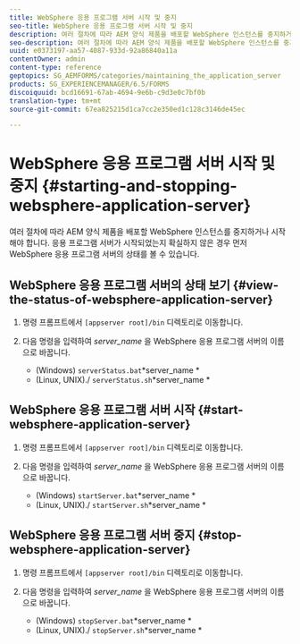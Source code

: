 ```yaml
---
title: WebSphere 응용 프로그램 서버 시작 및 중지
seo-title: WebSphere 응용 프로그램 서버 시작 및 중지
description: 여러 절차에 따라 AEM 양식 제품을 배포할 WebSphere 인스턴스를 중지하거나 시작해야 합니다. 이 문서에서는 WebSphere 응용 프로그램 서버를 시작 및 중지하는 방법에 대해 설명합니다.
seo-description: 여러 절차에 따라 AEM 양식 제품을 배포할 WebSphere 인스턴스를 중지하거나 시작해야 합니다. 이 문서에서는 WebSphere 응용 프로그램 서버를 시작 및 중지하는 방법에 대해 설명합니다.
uuid: e0373197-aa57-4087-933d-92a86840a11a
contentOwner: admin
content-type: reference
geptopics: SG_AEMFORMS/categories/maintaining_the_application_server
products: SG_EXPERIENCEMANAGER/6.5/FORMS
discoiquuid: bcd16691-67ab-4694-9e6b-c9d3e0c7bf0b
translation-type: tm+mt
source-git-commit: 67ea825215d1ca7cc2e350ed1c128c3146de45ec

---
```



# WebSphere 응용 프로그램 서버 시작 및 중지 {#starting-and-stopping-websphere-application-server}

여러 절차에 따라 AEM 양식 제품을 배포할 WebSphere 인스턴스를 중지하거나 시작해야 합니다. 응용 프로그램 서버가 시작되었는지 확실하지 않은 경우 먼저 WebSphere 응용 프로그램 서버의 상태를 볼 수 있습니다.

## WebSphere 응용 프로그램 서버의 상태 보기 {#view-the-status-of-websphere-application-server}

1. 명령 프롬프트에서 `[appserver root]/bin` 디렉토리로 이동합니다.
1. 다음 명령을 입력하여 *server_name* 을 WebSphere 응용 프로그램 서버의 이름으로 바꿉니다.

   * (Windows) `serverStatus.bat`*server_name *
   * (Linux, UNIX)./ `serverStatus.sh`*server_name *

## WebSphere 응용 프로그램 서버 시작 {#start-websphere-application-server}

1. 명령 프롬프트에서 `[appserver root]/bin` 디렉토리로 이동합니다.
1. 다음 명령을 입력하여 *server_name* 을 WebSphere 응용 프로그램 서버의 이름으로 바꿉니다.

   * (Windows) `startServer.bat`*server_name *
   * (Linux, UNIX)./ `startServer.sh`*server_name *

## WebSphere 응용 프로그램 서버 중지 {#stop-websphere-application-server}

1. 명령 프롬프트에서 `[appserver root]/bin` 디렉토리로 이동합니다.
1. 다음 명령을 입력하여 *server_name* 을 WebSphere 응용 프로그램 서버의 이름으로 바꿉니다.

   * (Windows) `stopServer.bat`*server_name *
   * (Linux, UNIX)./ `stopServer.sh`*server_name *

